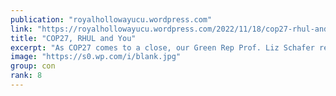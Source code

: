 ```yaml
---
publication: "royalhollowayucu.wordpress.com"
link: "https://royalhollowayucu.wordpress.com/2022/11/18/cop27-rhul-and-you/"
title: "COP27, RHUL and You"
excerpt: "As COP27 comes to a close, our Green Rep Prof. Liz Schafer reflects. I am trying very hard not to be too cynical about COP27 – at least the environment occasionally gets more attention than normal …"
image: "https://s0.wp.com/i/blank.jpg"
group: con
rank: 8
---
```

